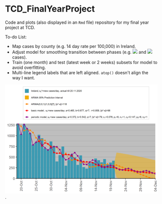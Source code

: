 # TCD_FinalYearProject
 
 Code and plots (also displayed in an ``Rmd`` file) repository for my final year project at TCD.
 
 To-do List:
 - Map cases by county (e.g. 14 day rate per 100,000) in Ireland.
 - Adjust model for smoothing transition between phases (e.g. 
 <img src="https://render.githubusercontent.com/render/math?math=n=n_0"> and <img src="https://render.githubusercontent.com/render/math?math=n_0<n \leq n_0%2Bq"> cases).
 - Train (one month) and test (latest week or 2 weeks) subsets for model to avoid overfitting.
 - Multi-line legend labels that are left aligned. ``atop()`` doesn't align the way I want.

![A Plot](Plots/Ireland-arima.png "Ireland cases with Base, Periodic and ARIMA models").
